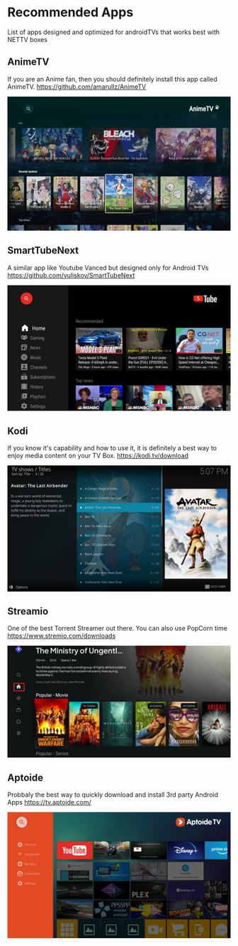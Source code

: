 # Recommended Apps

List of apps designed and optimized for androidTVs that works best with NETTV boxes

## AnimeTV
If you are an Anime fan, then you should definitely install this app called AnimeTV. https://github.com/amarullz/AnimeTV

![FireAnime](/assets/animetv.webp)

## SmartTubeNext
A similar app like Youtube Vanced but designed only for Android TVs https://github.com/yuliskov/SmartTubeNext

![STubeNEXT](/assets/stube.png)

## Kodi
If you know it's capability and how to use it, it is definitely a best way to enjoy media content on your TV Box. https://kodi.tv/download

![Kodi](/assets/kodi.png)

## Streamio
One of the best Torrent Streamer out there. You can also use PopCorn time https://www.stremio.com/downloads

![Streamio](/assets/streamio.webp)

## Aptoide
Probbaly the best way to quickly download and install 3rd party Android Apps https://tv.aptoide.com/

![Aptoide](/assets/aptoide.png)

